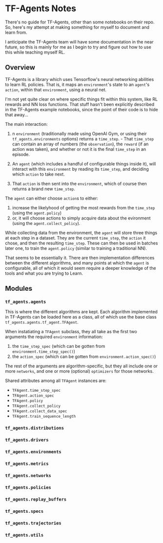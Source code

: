 # TF-Agents Notes

There's no guide for TF-Agents, other than some notebooks on their repo. So, here's my attempt at making something for myself to document and learn from.

I anticipate the TF-Agents team will have some documentation in the near future, so this is mainly for me as I begin to try and figure out how to use this while teaching myself RL.

## Overview

TF-Agents is a library which uses Tensorflow's neural networking abilities to learn RL policies. That is, it maps an `environment`'s state to an `agent`'s `action`, within that `environment`, using a neural net.

I'm not yet quite clear on where specific things fit within this system, like RL rewards and NN loss functions. That stuff hasn't been explicitly described in the TF-Agents example notebooks, since the point of their code is to hide that away...

The main interaction:

  1. n `environment` (traditionally made using OpenAI Gym, or using their `tf_agents.environments` options) returns a `time_step`.
    - That `time_step` can contain an array of numbers (the `observation`), the `reward` (if an action was taken), and whether or not it is the final `time_step` in an episode.
  2. An `agent` (which includes a handful of configurable things inside it), will interact with this `environment` by reading its `time_step`, and deciding which `action` to take next.

  3. That `action` is then sent into the `environment`, which of course then returns a brand new `time_step`.

The `agent` can either choose `action`s to either:

  1. increase the likelyhood of getting the most rewards from the `time_step` (using the `agent.policy`)
  2. or, it will choose actions to simply acquire data about the evironment (using the `agent.collect_policy`).

While collecting data from the environment, the `agent` will store three things at each step in a dataset. They are the current `time_step`, the `action` it chose, and then the resulting `time_step`. These can then be used in batches later one, to train the `agent.policy` (similar to training a traditional NN).

That seems to be essentially it. There are then implementation differences between the different algorithms, and many points at which the `agent` is configurable, all of which it would seem require a deeper knowledge of the tools and what you are trying to Learn.

## Modules

### `tf_agents.agents`

This is where the different algorithms are kept. Each algorithm implemented in TF-Agents can be loaded here as a class, all of which use the base class `tf_agents.agents.tf_agent.TFAgent`.

When instatiating a `TFAgent` subclass, they all take as the first two arguments the required `environment` information:

  1. the `time_step_spec` (which can be gotten from `environment.time_step_spec()`)
  2. the `action_spec` (which can be gotten from `environment.action_spec()`)

The rest of the arguments are algorithm-specific, but they all include one or more `networks`, and one or more (optional) `optimizers` for those networks.

Shared attributes among all `TFAgent` instances are:

  - `TFAgent.time_step_spec`
  - `TFAgent.action_spec`
  - `TFAgent.policy`
  - `TFAgent.collect_policy`
  - `TFAgent.collect_data_spec`
  - `TFAgent.train_sequence_length`


### `tf_agents.distributions`

### `tf_agents.drivers`

### `tf_agents.environments`

### `tf_agents.metrics`

### `tf_agents.networks`

### `tf_agents.policies`

### `tf_agents.replay_buffers`

### `tf_agents.specs`

### `tf_agents.trajectories`

### `tf_agents.utils`
